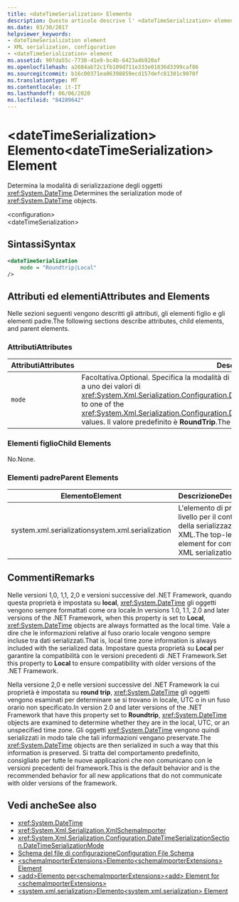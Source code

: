 ```yaml
---
title: <dateTimeSerialization> Elemento
description: Questo articolo descrive l' <dateTimeSerialization> elemento, che determina la modalità di serializzazione degli oggetti DateTime.
ms.date: 03/30/2017
helpviewer_keywords:
- dateTimeSerialization element
- XML serialization, configuration
- <dateTimeSerialization> element
ms.assetid: 90fda55c-7730-41e9-bc4b-6423a4b920af
ms.openlocfilehash: a2684ab72c1fb109d711e333e01836d3399caf86
ms.sourcegitcommit: b16c00371ea06398859ecd157defc81301c9070f
ms.translationtype: MT
ms.contentlocale: it-IT
ms.lasthandoff: 06/06/2020
ms.locfileid: "84289642"
---
```

# <a name="datetimeserialization-element"></a><span data-ttu-id="05d95-103">\<dateTimeSerialization> Elemento</span><span class="sxs-lookup"><span data-stu-id="05d95-103">\<dateTimeSerialization> Element</span></span>
<span data-ttu-id="05d95-104">Determina la modalità di serializzazione degli oggetti <xref:System.DateTime>.</span><span class="sxs-lookup"><span data-stu-id="05d95-104">Determines the serialization mode of <xref:System.DateTime> objects.</span></span>  
  
 \<configuration>  
\<dateTimeSerialization>  
  
## <a name="syntax"></a><span data-ttu-id="05d95-105">Sintassi</span><span class="sxs-lookup"><span data-stu-id="05d95-105">Syntax</span></span>  
  
```xml  
<dateTimeSerialization  
    mode = "Roundtrip|Local"  
/>  
```  
  
## <a name="attributes-and-elements"></a><span data-ttu-id="05d95-106">Attributi ed elementi</span><span class="sxs-lookup"><span data-stu-id="05d95-106">Attributes and Elements</span></span>  
 <span data-ttu-id="05d95-107">Nelle sezioni seguenti vengono descritti gli attributi, gli elementi figlio e gli elementi padre.</span><span class="sxs-lookup"><span data-stu-id="05d95-107">The following sections describe attributes, child elements, and parent elements.</span></span>  
  
### <a name="attributes"></a><span data-ttu-id="05d95-108">Attributi</span><span class="sxs-lookup"><span data-stu-id="05d95-108">Attributes</span></span>  
  
|<span data-ttu-id="05d95-109">Attributi</span><span class="sxs-lookup"><span data-stu-id="05d95-109">Attributes</span></span>|<span data-ttu-id="05d95-110">Descrizione</span><span class="sxs-lookup"><span data-stu-id="05d95-110">Description</span></span>|  
|----------------|-----------------|  
|`mode`|<span data-ttu-id="05d95-111">Facoltativa.</span><span class="sxs-lookup"><span data-stu-id="05d95-111">Optional.</span></span> <span data-ttu-id="05d95-112">Specifica la modalità di serializzazione.</span><span class="sxs-lookup"><span data-stu-id="05d95-112">Specifies the serialization mode.</span></span> <span data-ttu-id="05d95-113">Impostarlo a uno dei valori di <xref:System.Xml.Serialization.Configuration.DateTimeSerializationSection.DateTimeSerializationMode>.</span><span class="sxs-lookup"><span data-stu-id="05d95-113">Set to one of the <xref:System.Xml.Serialization.Configuration.DateTimeSerializationSection.DateTimeSerializationMode> values.</span></span> <span data-ttu-id="05d95-114">Il valore predefinito è **RoundTrip**.</span><span class="sxs-lookup"><span data-stu-id="05d95-114">The default is **RoundTrip**.</span></span>|  
  
### <a name="child-elements"></a><span data-ttu-id="05d95-115">Elementi figlio</span><span class="sxs-lookup"><span data-stu-id="05d95-115">Child Elements</span></span>  
 <span data-ttu-id="05d95-116">No.</span><span class="sxs-lookup"><span data-stu-id="05d95-116">None.</span></span>  
  
### <a name="parent-elements"></a><span data-ttu-id="05d95-117">Elementi padre</span><span class="sxs-lookup"><span data-stu-id="05d95-117">Parent Elements</span></span>  
  
|<span data-ttu-id="05d95-118">Elemento</span><span class="sxs-lookup"><span data-stu-id="05d95-118">Element</span></span>|<span data-ttu-id="05d95-119">Descrizione</span><span class="sxs-lookup"><span data-stu-id="05d95-119">Description</span></span>|  
|-------------|-----------------|  
|<span data-ttu-id="05d95-120">system.xml.serialization</span><span class="sxs-lookup"><span data-stu-id="05d95-120">system.xml.serialization</span></span>|<span data-ttu-id="05d95-121">L'elemento di primo livello per il controllo della serializzazione XML.</span><span class="sxs-lookup"><span data-stu-id="05d95-121">The top-level element for controlling XML serialization.</span></span>|  
  
## <a name="remarks"></a><span data-ttu-id="05d95-122">Commenti</span><span class="sxs-lookup"><span data-stu-id="05d95-122">Remarks</span></span>  
 <span data-ttu-id="05d95-123">Nelle versioni 1,0, 1,1, 2,0 e versioni successive del .NET Framework, quando questa proprietà è impostata su **local**, <xref:System.DateTime> gli oggetti vengono sempre formattati come ora locale.</span><span class="sxs-lookup"><span data-stu-id="05d95-123">In versions 1.0, 1.1, 2.0 and later versions of the .NET Framework, when this property is set to **Local**, <xref:System.DateTime> objects are always formatted as the local time.</span></span> <span data-ttu-id="05d95-124">Vale a dire che le informazioni relative al fuso orario locale vengono sempre incluse tra dati serializzati.</span><span class="sxs-lookup"><span data-stu-id="05d95-124">That is, local time zone information is always included with the serialized data.</span></span> <span data-ttu-id="05d95-125">Impostare questa proprietà su **Local** per garantire la compatibilità con le versioni precedenti di .NET Framework.</span><span class="sxs-lookup"><span data-stu-id="05d95-125">Set this property to **Local** to ensure compatibility with older versions of the .NET Framework.</span></span>  
  
 <span data-ttu-id="05d95-126">Nella versione 2,0 e nelle versioni successive del .NET Framework la cui proprietà è impostata su **round trip**, <xref:System.DateTime> gli oggetti vengono esaminati per determinare se si trovano in locale, UTC o in un fuso orario non specificato.</span><span class="sxs-lookup"><span data-stu-id="05d95-126">In version 2.0 and later versions of the .NET Framework that have this property set to **Roundtrip**, <xref:System.DateTime> objects are examined to determine whether they are in the local, UTC, or an unspecified time zone.</span></span> <span data-ttu-id="05d95-127">Gli oggetti <xref:System.DateTime> vengono quindi serializzati in modo tale che tali informazioni vengano preservate.</span><span class="sxs-lookup"><span data-stu-id="05d95-127">The <xref:System.DateTime> objects are then serialized in such a way that this information is preserved.</span></span> <span data-ttu-id="05d95-128">Si tratta del comportamento predefinito, consigliato per tutte le nuove applicazioni che non comunicano con le versioni precedenti del framework.</span><span class="sxs-lookup"><span data-stu-id="05d95-128">This is the default behavior and is the recommended behavior for all new applications that do not communicate with older versions of the framework.</span></span>  
  
## <a name="see-also"></a><span data-ttu-id="05d95-129">Vedi anche</span><span class="sxs-lookup"><span data-stu-id="05d95-129">See also</span></span>

- <xref:System.DateTime>
- <xref:System.Xml.Serialization.XmlSchemaImporter>
- <xref:System.Xml.Serialization.Configuration.DateTimeSerializationSection.DateTimeSerializationMode>
- [<span data-ttu-id="05d95-130">Schema del file di configurazione</span><span class="sxs-lookup"><span data-stu-id="05d95-130">Configuration File Schema</span></span>](../../framework/configure-apps/file-schema/index.md)
- [<span data-ttu-id="05d95-131">\<schemaImporterExtensions>Elemento</span><span class="sxs-lookup"><span data-stu-id="05d95-131">\<schemaImporterExtensions> Element</span></span>](schemaimporterextensions-element.md)
- [<span data-ttu-id="05d95-132">\<add>Elemento per\<schemaImporterExtensions></span><span class="sxs-lookup"><span data-stu-id="05d95-132">\<add> Element for \<schemaImporterExtensions></span></span>](add-element-for-schemaimporterextensions.md)
- [<span data-ttu-id="05d95-133">\<system.xml.serialization>Elemento</span><span class="sxs-lookup"><span data-stu-id="05d95-133">\<system.xml.serialization> Element</span></span>](system-xml-serialization-element.md)
